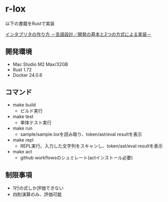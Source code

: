 # r-lox

以下の書籍をRustで実装

[インタプリタの作り方 －言語設計／開発の基本と2つの方式による実装－](https://www.amazon.co.jp/gp/product/4295017876/ref=ppx_yo_dt_b_asin_title_o01_s00?ie=UTF8&psc=1)

## 開発環境

* Mac Studio M2 Max/32GB
* Rust 1.72
* Docker 24.0.6

## コマンド

* make build
  * ビルド実行
* make test
  * 単体テスト実行
* make run
  * sample/sample.loxを読み取り、token/ast/eval resultを表示
* make repl
  * REPL実行。入力した文字列をスキャンし、token/ast/eval resultを表示
* make act
  * github workflowsのシュミレート(actインストール必要)

## 制限事項

* 1行の式しか評価できない
* 四則演算のみ、評価可能
